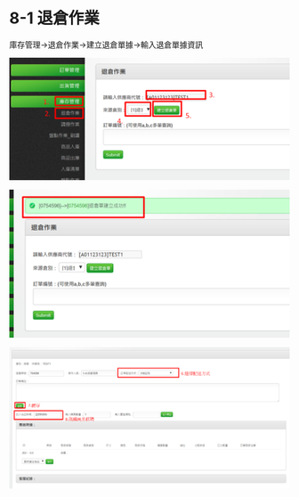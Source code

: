 # 8-1 退倉作業

庫存管理→退倉作業→建立退倉單據→輸入退倉單據資訊

![](../.gitbook/assets/16%20%281%29.png)

![](../.gitbook/assets/17.png)

![](../.gitbook/assets/18.png)

